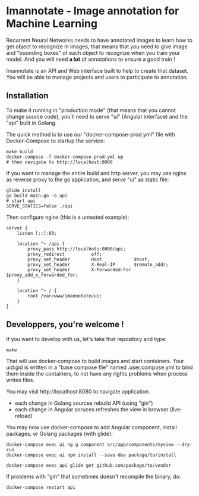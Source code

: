 # Imannotate - Image annotation for Machine Learning

Recurrent Neural Networks needs to have annotated images to learn how to get object to recognize in images, that means that you need to give image and "bounding boxes" of each object to recognize when you train your model. And you will need **a lot** of annotations to ensure a good train !

Imannotate is an API and Web interface built to help to create that dataset. You will be able to manage projects and users to participate to annotation.

## Installation

To make it running in "production mode" (that means that you cannot change source code), you'll need to serve "ui" (Angular interface) and the "api" built in Golang. 

The quick method is to use our "docker-compose-prod.yml" file with Docker-Compose to startup the service:

```
make build
docker-compose -f docker-compose-prod.yml up
# then navigate to http://localhost:8000
```

If you want to manage the entire build and http server, you may use nginx as reverse proxy to the go application, and serve "ui" as static file:

```
glide install
go build main.go -o api
# start api
SERVE_STATICS=false ./api 
```

Then configure nginx (this is a untested example):

```
server {
    listen [::]:80;

    location ^~ /api {
        proxy_pass http://localhots:8000/api;
        proxy_redirect          off;
        proxy_set_header        Host            $host;
        proxy_set_header        X-Real-IP       $remote_addr;
        proxy_set_header        X-Forwarded-For $proxy_add_x_forwarded_for;
    }

    location ^~ / {
        root /var/www/imannotate/ui;
    }
}
```

## Developpers, you're welcome !

If you want to develop with us, let's take that repository and type:

```
make
```

That will use docker-compose to build images and start containers. Your uid:gid is written in a "base compose file" named .user.compose.yml to bind them inside the containers, to not have any rights problems when process writes files.

You may visit http://localhost:8080 to navigate application.

- each change in Golang sources rebuild API (using "gin")
- each change in Angular soruces refreshes the view in browser (live-reload)

You may now use docker-compose to add Angular component, install packages, or Golang packages (with glide):


```
docker-compose exec ui ng g component src/app/components/myview --dry-run
docker-compose exec ui npm install --save-dev package/to/install

docker-compose exec api glide get github.com/package/to/vendor

```

If problems with "gin" that sometimes doesn't recompile the binary, do:

```
docker-compose restart api
```
